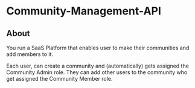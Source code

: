 # Community-Management-API
## About
You run a SaaS Platform that enables user to make their communities and add members to it.

Each user, can create a community and (automatically) gets assigned the Community Admin role. They can add other users to the community who get assigned the Community Member role.
